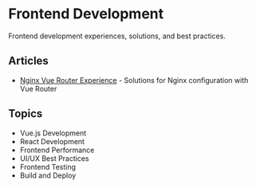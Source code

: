 # Frontend Development

Frontend development experiences, solutions, and best practices.

## Articles

- [Nginx Vue Router Experience](./nginx-vue-router-experience.md) - Solutions for Nginx configuration with Vue Router

## Topics

- Vue.js Development
- React Development
- Frontend Performance
- UI/UX Best Practices
- Frontend Testing
- Build and Deploy
